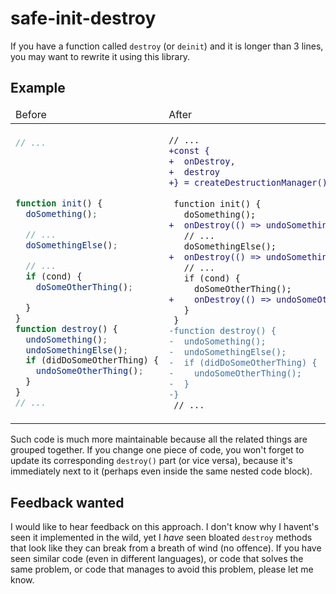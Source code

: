 # safe-init-destroy

If you have a function called `destroy` (or `deinit`) and it is longer than 3 lines, you may want to rewrite it using this library.

## Example

<!-- TODO maybe we should "inline" the `doSomething` functions. May be confusing. -->

<table>
  <thead>
    <tr>
      <td>Before</td>
      <td>After</td>
    </tr>
  <thead>
    <tbody>
      <tr>
<td>

```js
// ...





function init() {
  doSomething();

  // ...
  doSomethingElse();

  // ...
  if (cond) {
    doSomeOtherThing();

  }
}
function destroy() {
  undoSomething();
  undoSomethingElse();
  if (didDoSomeOtherThing) {
    undoSomeOtherThing();
  }
}
// ...
```

</td>
<td>

```diff js
// ...
+const {
+  onDestroy,
+  destroy
+} = createDestructionManager();
 
 function init() {
   doSomething();
+  onDestroy(() => undoSomething());
   // ...
   doSomethingElse();
+  onDestroy(() => undoSomethingElse());
   // ...
   if (cond) {
     doSomeOtherThing();
+    onDestroy(() => undoSomeOtherThing());
   }
 }
-function destroy() {
-  undoSomething();
-  undoSomethingElse();
-  if (didDoSomeOtherThing) {
-    undoSomeOtherThing();
-  }
-}
 // ...
```

</td>
        </tr>
    </tbody>
</table>

Such code is much more maintainable because all the related things are grouped together. If you change one piece of code, you won't forget to update its corresponding `destroy()` part (or vice versa), because it's immediately next to it (perhaps even inside the same nested code block).

<!-- TODO add async examples
* Where `destroy` can be called before `init` has finished.
* (maybe as a part of the previous point) Where in the init method we check if 
* Where we do some initialization outside of the `init` method, dynamically, (say, inside a different method) i.e. we don't know if that thing is going to be initialized. -->

## Feedback wanted

I would like to hear feedback on this approach. I don't know why I havent's seen it implemented in the wild, yet I _have_ seen bloated `destroy` methods that look like they can break from a breath of wind (no offence). If you have seen similar code (even in different languages), or code that solves the same problem, or code that manages to avoid this problem, please let me know.
